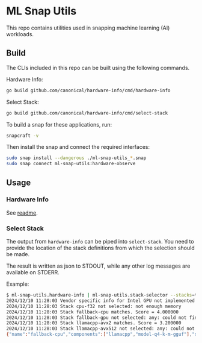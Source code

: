 # ML Snap Utils

This repo contains utilities used in snapping machine learning (AI) workloads.


## Build

The CLIs included in this repo can be built using the following commands.

Hardware Info:
```bash
go build github.com/canonical/hardware-info/cmd/hardware-info
```

Select Stack:
```bash
go build github.com/canonical/hardware-info/cmd/select-stack
```

To build a snap for these applications, run:

```bash
snapcraft -v
```

Then install the snap and connect the required interfaces:

```bash
sudo snap install --dangerous ./ml-snap-utils_*.snap
sudo snap connect ml-snap-utils:hardware-observe 
```

## Usage

### Hardware Info

See [readme](cmd/hardware-info/README.md).

### Select Stack

The output from `hardware-info` can be piped into `select-stack`.
You need to provide the location of the stack definitions from which the selection should be made.

The result is written as json to STDOUT, while any other log messages are available on STDERR.

Example:
```bash
$ ml-snap-utils.hardware-info | ml-snap-utils.stack-selector --stacks=test_data/stacks/
2024/12/10 11:28:03 Vendor specific info for Intel GPU not implemented
2024/12/10 11:28:03 Stack cpu-f32 not selected: not enough memory
2024/12/10 11:28:03 Stack fallback-cpu matches. Score = 4.000000
2024/12/10 11:28:03 Stack fallback-gpu not selected: any: could not find a required device
2024/12/10 11:28:03 Stack llamacpp-avx2 matches. Score = 3.200000
2024/12/10 11:28:03 Stack llamacpp-avx512 not selected: any: could not find a required device
{"name":"fallback-cpu","components":["llamacpp","model-q4-k-m-gguf"],"score":4}
```